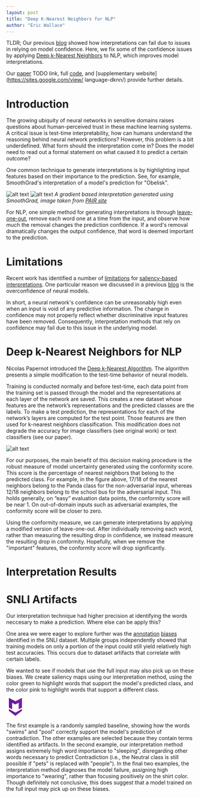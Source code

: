 ```yaml
---
layout: post
title: "Deep K-Nearest Neighbors for NLP"
author: "Eric Wallace"
---
```


TLDR; Our previous [blog](https://zerobatchsize.net/2018/08/08/rawr.html) showed how interpretations can fail due to issues in relying on model confidence. Here, we fix some of the confidence issues by applying [Deep k-Nearest Neighbors](https://arxiv.org/abs/1803.04765) to NLP, which improves model interpretations. 

Our [paper](blah) TODO link, full [code](https://github.com/Eric-Wallace/deep-knn), and [supplementary website](https://sites.google.com/view/
language-dknn/) provide further details. 

# Introduction

The growing ubiquity of neural networks in sensitive domains raises questions about human-perceived trust in these
machine learning systems. A critical issue is test-time interpretability, how can humans understand the reasoning behind neural network predictions? However, this problem is a bit underdefined. What form should the interpretation come in? Does the model need to read out a formal statement on what caused it to predict a certain outcome? 

One common technique to generate interpretations is by highlighting input features based on their importance to the prediction. See, for example, SmoothGrad's interpretation of a model's prediction for "Obelisk".    

![alt text](https://github.com/ihsgnef/ihsgnef.github.io/edit/master/images/obelisk.png "Obelisk")
![alt text](https://github.com/ihsgnef/ihsgnef.github.io/edit/master/images/obelisk_smoothgrad.png "Obelisk Smoothgrad")
*A gradient based interpretation generated using SmoothGrad, image taken from [PAIR site](https://pair-code.github.io/saliency/)*

For NLP, one simple method for generating interpretations is through [leave-one-out](https://arxiv.org/abs/1612.08220), remove each word one at a time from the input, and observe how much the removal changes the prediction confidence. If a word's removal dramatically changes the output confidence, that word is deemed important to the prediction.

# Limitations

Recent work has identified a number of [limitations](https://arxiv.org/abs/1710.10547) for [saliency-based](https://arxiv.org/abs/1711.00867) [interpretations](https://arxiv.org/abs/1804.07781). One particular reason we discussed in a previous [blog](https://zerobatchsize.net/2018/08/08/rawr.html) is the overconfidence of neural models.

In short, a neural network's confidence can be unreasonably high even when an input is void of any predictive information. The change in confidence may not properly reflect whether discriminative input features have been removed. Consequently, interpretation methods that rely on confidence may fail due to this issue in the underlying model.

# Deep k-Nearest Neighbors for NLP

Nicolas Papernot introduced the [Deep k-Nearest Algorithm](https://arxiv.org/pdf/1803.04765.pdf). The algorithm presents a simple modification to the test-time behavior of neural models. 

Training is conducted normally and before test-time, each data point from the training set is passed through the model and the representations at each layer of the network are saved. This creates a new dataset whose features are the network’s representations and the predicted classes are the labels. To make a test prediction, the representations for each of the network’s layers are computed for the test point. Those features are then
used for k-nearest neighbors classification. This modification does not degrade the accuracy for image classifiers (see original work) or text classifiers (see our paper).

![alt text](https://github.com/ihsgnef/ihsgnef.github.io/edit/master/images/panda_bus.png "Deep k-Nearest Neighbors Graphic")

For our purposes, the main benefit of this decision making procedure is the robust measure of model uncertainty generated using the conformity score. This score is the percentage of nearest neighbors that belong to the predicted
class. For example, in the figure above, 17/18 of the nearest neighbors belong to the Panda class for the non-adversarial input, whereas 12/18 neighbors belong to the school bus for the adversarial input. This holds generally, on “easy” evaluation data points, the conformity score will be near 1. On out-of-domain inputs such as adversarial examples, the conformity score will be closer to zero.

Using the conformity measure, we can generate interpretations by applying a modified version of leave-one-out. After individually removing each word, rather than measuring the resulting drop in confidence, we instead measure the resulting drop in conformity. Hopefully, when we remove the "important" features, the conformity score will drop significantly.

# Interpretation Results


# SNLI Artifacts

Our interpretation technique had higher precision at identifying the words neccesary to make a prediction. Where else can be apply this?

One area we were eager to explore further was the [annotation](https://arxiv.org/abs/1803.02324) [biases](https://arxiv.org/abs/1805.01042) identified in the SNLI dataset. Multiple groups independently showed that training models on only a portion of the input could still yield relatively high test accuracies. This occurs due to dataset artifacts that correlate with certain labels. 

We wanted to see if models that use the full input may also pick up on these biases.  We
create saliency maps using our interpretation method, using the color green to highlight
words that support the model's predicted class, and the color pink to highlight words that
support a different class. 

![alt text](https://github.com/adam-p/markdown-here/raw/master/src/common/images/icon48.png "Logo Title Text 1")

The first example is a randomly sampled baseline, showing how the words
"swims" and "pool" correctly support the model's prediction of contradiction.
The other examples are selected because they contain terms identified as artifacts. 
In the second example, our interpretation method assigns extremely high word importance
to "sleeping", disregarding other words necessary to predict Contradiction (i.e., the Neutral class is still possible
if "pets" is replaced with "people"). In the final two examples, the interpretation
method diagnoses the model failure, assigning high importance to "wearing", rather than focusing
positively on the shirt color. Though definitely not conclusive, this does suggest that a model
trained on the full input may pick up on these biases.
